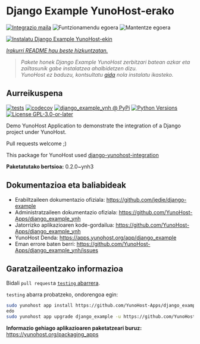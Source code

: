 <!--
Ohart ongi: README hau automatikoki sortu da <https://github.com/YunoHost/apps/tree/master/tools/readme_generator>ri esker
EZ editatu eskuz.
-->

# Django Example YunoHost-erako

[![Integrazio maila](https://dash.yunohost.org/integration/django_example.svg)](https://dash.yunohost.org/appci/app/django_example) ![Funtzionamendu egoera](https://ci-apps.yunohost.org/ci/badges/django_example.status.svg) ![Mantentze egoera](https://ci-apps.yunohost.org/ci/badges/django_example.maintain.svg)

[![Instalatu Django Example YunoHost-ekin](https://install-app.yunohost.org/install-with-yunohost.svg)](https://install-app.yunohost.org/?app=django_example)

*[Irakurri README hau beste hizkuntzatan.](./ALL_README.md)*

> *Pakete honek Django Example YunoHost zerbitzari batean azkar eta zailtasunik gabe instalatzea ahalbidetzen dizu.*  
> *YunoHost ez baduzu, kontsultatu [gida](https://yunohost.org/install) nola instalatu ikasteko.*

## Aurreikuspena

[![tests](https://github.com/YunoHost-Apps/django_example_ynh/actions/workflows/tests.yml/badge.svg?branch=main)](https://github.com/YunoHost-Apps/django_example_ynh/actions/workflows/tests.yml)
[![codecov](https://codecov.io/github/jedie/django_example_ynh/branch/main/graph/badge.svg)](https://app.codecov.io/github/jedie/django_example_ynh)
[![django_example_ynh @ PyPi](https://img.shields.io/pypi/v/django_example_ynh?label=django_example_ynh%20%40%20PyPi)](https://pypi.org/project/django_example_ynh/)
[![Python Versions](https://img.shields.io/pypi/pyversions/django_example_ynh)](https://github.com/YunoHost-Apps/django_example_ynh/blob/main/pyproject.toml)
[![License GPL-3.0-or-later](https://img.shields.io/pypi/l/django_example_ynh)](https://github.com/YunoHost-Apps/django_example_ynh/blob/main/LICENSE)

Demo YunoHost Application to demonstrate the integration of a Django project under YunoHost.

Pull requests welcome ;)

This package for YunoHost used [django-yunohost-integration](https://github.com/YunoHost-Apps/django_yunohost_integration)


**Paketatutako bertsioa:** 0.2.0~ynh3
## Dokumentazioa eta baliabideak

- Erabiltzaileen dokumentazio ofiziala: <https://github.com/jedie/django-example>
- Administratzaileen dokumentazio ofiziala: <https://github.com/YunoHost-Apps/django_example_ynh>
- Jatorrizko aplikazioaren kode-gordailua: <https://github.com/YunoHost-Apps/django_example_ynh>
- YunoHost Denda: <https://apps.yunohost.org/app/django_example>
- Eman errore baten berri: <https://github.com/YunoHost-Apps/django_example_ynh/issues>

## Garatzaileentzako informazioa

Bidali `pull request`a [`testing` abarrera](https://github.com/YunoHost-Apps/django_example_ynh/tree/testing).

`testing` abarra probatzeko, ondorengoa egin:

```bash
sudo yunohost app install https://github.com/YunoHost-Apps/django_example_ynh/tree/testing --debug
edo
sudo yunohost app upgrade django_example -u https://github.com/YunoHost-Apps/django_example_ynh/tree/testing --debug
```

**Informazio gehiago aplikazioaren paketatzeari buruz:** <https://yunohost.org/packaging_apps>

